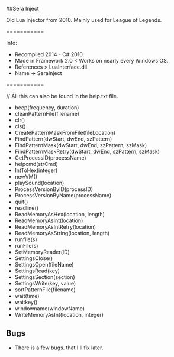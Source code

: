 ##Sera Inject

Old Lua Injector from 2010. Mainly used for League of Legends.

===========

Info:
  * Recompiled 2014 - C# 2010. 
  * Made in Framework 2.0 < Works on nearly every Windows OS. 
  * References > LuaInterface.dll 
  * Name -> SeraInject

===========

// All this can also be found in the help.txt file. 

* beep(frequency, duration)
* cleanPatternFile(filename)
* clr()
* cls()
* CreatePatternMaskFromFile(fileLocation)
* FindPattern(dwStart, dwEnd, szPattern)
* FindPatternMask(dwStart, dwEnd, szPattern, szMask) 
* FindPatternMaskRetry(dwStart, dwEnd, szPattern, szMask)
* GetProcessID(processName)
* helpcmd(strCmd)
* IntToHex(integer)
* newVM()
* playSound(location)
* ProcessVersionByID(processID)
* ProcessVersionByName(processName)
* quit()
* readline()
* ReadMemoryAsHex(location, length)
* ReadMemoryAsInt(location)
* ReadMemoryAsIntRetry(location)
* ReadMemoryAsString(location, length)
* runfile(s)
* runFile(s) 
* SetMemoryReader(ID)
* SettingsClose() 
* SettingsOpen(fileName)
* SettingsRead(key)
* SettingsSection(section) 
* SettingsWrite(key, value)
* sortPatternFile(filename)
* wait(time)
* waitkey()
* windowname(windowName)
* WriteMemoryAsInt(location, integer)

## Bugs

* There is a few bugs. that I'll fix later. 
